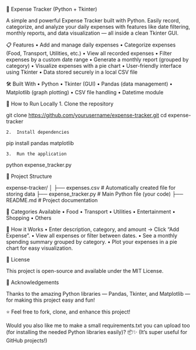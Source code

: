 🧾 Expense Tracker (Python + Tkinter)

A simple and powerful Expense Tracker built with Python.
Easily record, categorize, and analyze your daily expenses with features like date filtering, monthly reports, and data visualization — all inside a clean Tkinter GUI.

📋 Features
	•	Add and manage daily expenses
	•	Categorize expenses (Food, Transport, Utilities, etc.)
	•	View all recorded expenses
	•	Filter expenses by a custom date range
	•	Generate a monthly report (grouped by category)
	•	Visualize expenses with a pie chart
	•	User-friendly interface using Tkinter
	•	Data stored securely in a local CSV file

🛠️ Built With
	•	Python
	•	Tkinter (GUI)
	•	Pandas (data management)
	•	Matplotlib (graph plotting)
	•	CSV file handling
	•	Datetime module

🚀 How to Run Locally
	1.	Clone the repository

git clone https://github.com/yourusername/expense-tracker.git
cd expense-tracker


	2.	Install dependencies

pip install pandas matplotlib


	3.	Run the application

python expense_tracker.py

📂 Project Structure

expense-tracker/
│
├── expenses.csv           # Automatically created file for storing data
├── expense_tracker.py      # Main Python file (your code)
├── README.md               # Project documentation

📅 Categories Available
	•	Food
	•	Transport
	•	Utilities
	•	Entertainment
	•	Shopping
	•	Others

🧠 How it Works
	•	Enter description, category, and amount → Click “Add Expense”.
	•	View all expenses or filter between dates.
	•	See a monthly spending summary grouped by category.
	•	Plot your expenses in a pie chart for easy visualization.

📜 License

This project is open-source and available under the MIT License.

🙌 Acknowledgements

Thanks to the amazing Python libraries — Pandas, Tkinter, and Matplotlib — for making this project easy and fun!

⭐ Feel free to fork, clone, and enhance this project!

Would you also like me to make a small requirements.txt you can upload too (for installing the needed Python libraries easily)? 📦✨
(It’s super useful for GitHub projects!)
